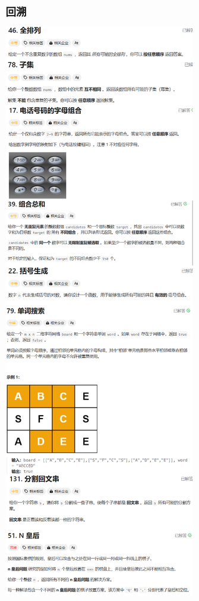 # 回溯

<img src="./assets/image-20240118014819837.png" alt="image-20240118014819837" style="zoom:80%;" align="left" />

<img src="./assets/image-20240118014830743.png" alt="image-20240118014830743" style="zoom:80%;" align="left" />

<img src="./assets/image-20240118014844198.png" alt="image-20240118014844198" style="zoom:80%;" align="left" />

<img src="./assets/image-20240118014856928.png" alt="image-20240118014856928" style="zoom:80%;" align="left" />

<img src="./assets/image-20240118014908674.png" alt="image-20240118014908674" style="zoom:80%;" align="left" />

<img src="./assets/image-20240118014921748.png" alt="image-20240118014921748" style="zoom:80%;" align="left" />

<img src="./assets/image-20240118014934761.png" alt="image-20240118014934761" style="zoom:80%;" align="left" />

<img src="./assets/image-20240118014948390.png" alt="image-20240118014948390" style="zoom:80%;" align="left" />